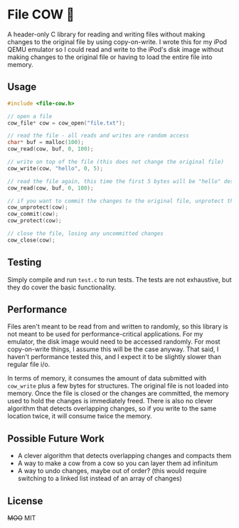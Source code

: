 # File COW 🐄

A header-only C library for reading and writing files without making changes to the original file by using copy-on-write. I wrote this for my iPod QEMU emulator so I could read and write to the iPod's disk image without making changes to the original file or having to load the entire file into memory.

## Usage

```c
#include <file-cow.h>

// open a file
cow_file* cow = cow_open("file.txt");

// read the file - all reads and writes are random access
char* buf = malloc(100);
cow_read(cow, buf, 0, 100);

// write on top of the file (this does not change the original file)
cow_write(cow, "hello", 0, 5);

// read the file again, this time the first 5 bytes will be "hello" despite the original file not being changed
cow_read(cow, buf, 0, 100);

// if you want to commit the changes to the original file, unprotect the file and call cow_commit. optionally, call cow_protect to protect the file again to prevent accidental permanent changes. if you don't call cow_commit, the changes will be lost when the file is closed. by default, the file is protected.
cow_unprotect(cow);
cow_commit(cow);
cow_protect(cow);

// close the file, losing any uncommitted changes
cow_close(cow);
```

## Testing
Simply compile and run `test.c` to run tests. The tests are not exhaustive, but they do cover the basic functionality.

## Performance
Files aren't meant to be read from and written to randomly, so this library is not meant to be used for performance-critical applications. For my emulator, the disk image would need to be accessed randomly. For most copy-on-write things, I assume this will be the case anyway. That said, I haven't performance tested this, and I expect it to be slightly slower than regular file i/o.

In terms of memory, it consumes the amount of data submitted with `cow_write` plus a few bytes for structures. The original file is not loaded into memory. Once the file is closed or the changes are committed, the memory used to hold the changes is immediately freed. There is also no clever algorithm that detects overlapping changes, so if you write to the same location twice, it will consume twice the memory.

## Possible Future Work
- A clever algorithm that detects overlapping changes and compacts them
- A way to make a cow from a cow so you can layer them ad infinitum
- A way to undo changes, maybe out of order? (this would require switching to a linked list instead of an array of changes)

## License
~~MOO~~ MIT